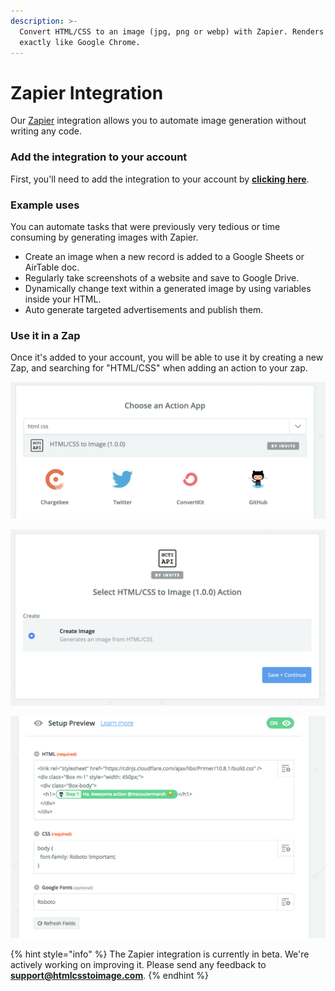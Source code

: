 ```yaml
---
description: >-
  Convert HTML/CSS to an image (jpg, png or webp) with Zapier. Renders images
  exactly like Google Chrome.
---
```


# Zapier Integration

Our [Zapier](https://zapier.com/apps/htmlcss-to-image/integrations) integration allows you to automate image generation without writing any code.

### **Add the integration to your account**

First, you'll need to add the integration to your account by [**clicking here**](https://zapier.com/apps/htmlcss-to-image/integrations).

### **Example uses**

You can automate tasks that were previously very tedious or time consuming by generating images with Zapier.

* Create an image when a new record is added to a Google Sheets or AirTable doc.
* Regularly take screenshots of a website and save to Google Drive.
* Dynamically change text within a generated image by using variables inside your HTML.
* Auto generate targeted advertisements and publish them.

### Use it in a Zap

Once it's added to your account, you will be able to use it by creating a new Zap, and searching for "HTML/CSS" when adding an action to your zap.

![Search html css to find the app.](../.gitbook/assets/image%20%289%29%20%281%29.png)

![](../.gitbook/assets/image%20%2812%29%20%281%29.png)

![HTML/CSS to Image with Zapier](../.gitbook/assets/image-2019-01-27-at-5.57.52-pm.png)

{% hint style="info" %}
The Zapier integration is currently in beta. We're actively working on improving it. Please send any feedback to **support@htmlcsstoimage.com**.
{% endhint %}

